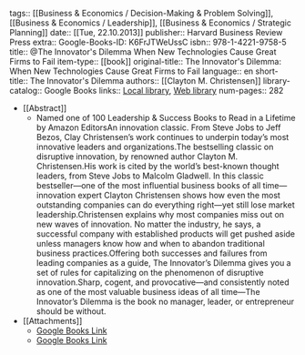 tags:: [[Business & Economics / Decision-Making & Problem Solving]], [[Business & Economics / Leadership]], [[Business & Economics / Strategic Planning]]
date:: [[Tue, 22.10.2013]]
publisher:: Harvard Business Review Press
extra:: Google-Books-ID: K6FrJTWeUssC
isbn:: 978-1-4221-9758-5
title:: @The Innovator's Dilemma When New Technologies Cause Great Firms to Fail
item-type:: [[book]]
original-title:: The Innovator's Dilemma: When New Technologies Cause Great Firms to Fail
language:: en
short-title:: The Innovator's Dilemma
authors:: [[Clayton M. Christensen]]
library-catalog:: Google Books
links:: [Local library](zotero://select/library/items/8ZZ4IQLY), [Web library](https://www.zotero.org/users/6520516/items/8ZZ4IQLY)
num-pages:: 282

- [[Abstract]]
	- Named one of 100 Leadership & Success Books to Read in a Lifetime by Amazon EditorsAn innovation classic. From Steve Jobs to Jeff Bezos, Clay Christensen’s work continues to underpin today’s most innovative leaders and organizations.The bestselling classic on disruptive innovation, by renowned author Clayton M. Christensen.His work is cited by the world’s best-known thought leaders, from Steve Jobs to Malcolm Gladwell. In this classic bestseller—one of the most influential business books of all time—innovation expert Clayton Christensen shows how even the most outstanding companies can do everything right—yet still lose market leadership.Christensen explains why most companies miss out on new waves of innovation. No matter the industry, he says, a successful company with established products will get pushed aside unless managers know how and when to abandon traditional business practices.Offering both successes and failures from leading companies as a guide, The Innovator’s Dilemma gives you a set of rules for capitalizing on the phenomenon of disruptive innovation.Sharp, cogent, and provocative—and consistently noted as one of the most valuable business ideas of all time—The Innovator’s Dilemma is the book no manager, leader, or entrepreneur should be without.
- [[Attachments]]
	- [Google Books Link](https://books.google.ae/books?id=K6FrJTWeUssC)
	- [Google Books Link](https://books.google.ru/books?id=K6FrJTWeUssC)